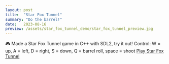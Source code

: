 ```yaml
---
layout: post
title:  "Star Fox Tunnel"
summary: "Do the barrel!"
date:   2023-08-16
preview: /assets/star_fox_tunnel_demo/star_fox_tunnel_preview.jpg
---
```


🎮 Made a Star Fox Tunnel game in C++ with SDL2, try it out!
Control: W = up, A = left, D = right, S = down, Q = barrel roll, space = shoot
[Play Star Fox Tunnel](/assets/star_fox_tunnel_demo/Lab07.html)